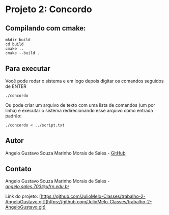 # Projeto 2: Concordo

## Compilando com cmake:
```console
mkdir build
cd build
cmake ..
cmake --build .
```

## Para executar
Você pode rodar o sistema e em logo depois digitar os comandos seguidos de ENTER
```console
./concordo
```

Ou pode criar um arquivo de texto com uma lista de comandos (um por linha) e executar o sistema redirecionando esse arquivo como entrada padrão:
```console
./concordo < ../script.txt
```

## Autor

Angelo Gustavo Souza Marinho Morais de Sales -
[GitHub](https://github.com/AngeloGustavo)

## Contato

Angelo Gustavo Souza Marinho Morais de Sales -
*<angelo.sales.703@ufrn.edu.br>*

Link do projeto: [https://github.com/JulioMelo-Classes/trabalho-2-AngeloGustavo.git](https://github.com/JulioMelo-Classes/trabalho-2-AngeloGustavo.git)
